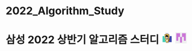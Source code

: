 # 2022_Algorithm_Study

# 삼성 2022 상반기 알고리즘 스터디 <img src="./md-images/elwlahd555.png" height = "30" width="30"> <img src="./md-images/universooa.png" height = "30" width="30">
